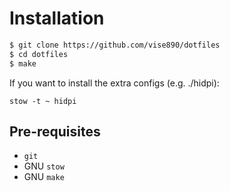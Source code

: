 # Installation
```bash
$ git clone https://github.com/vise890/dotfiles
$ cd dotfiles
$ make
```

If you want to install the extra configs (e.g. ./hidpi):
```
stow -t ~ hidpi
```

## Pre-requisites
- `git`
- GNU `stow`
- GNU `make`
